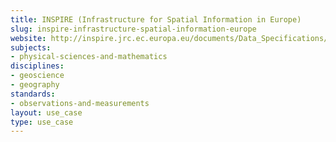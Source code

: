 ```yaml
---
title: INSPIRE (Infrastructure for Spatial Information in Europe)
slug: inspire-infrastructure-spatial-information-europe
website: http://inspire.jrc.ec.europa.eu/documents/Data_Specifications/D2.9_O&M_Guidelines_v2.0rc3.pdf
subjects:
- physical-sciences-and-mathematics
disciplines:
- geoscience
- geography
standards:
- observations-and-measurements
layout: use_case
type: use_case
---
```


